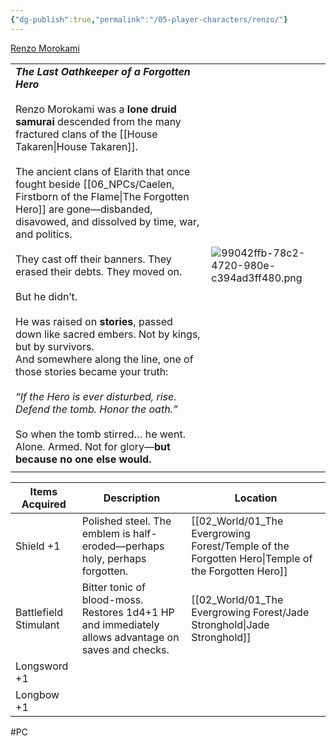 ```yaml
---
{"dg-publish":true,"permalink":"/05-player-characters/renzo/"}
---
```


[Renzo Morokami](https://www.dndbeyond.com/characters/149351187)


|                                                                                                                                                                                                                                                                                                                                                                                                                                                                                                                                                                                                                                                                                                                                                                                                                                                    |                                               |
| -------------------------------------------------------------------------------------------------------------------------------------------------------------------------------------------------------------------------------------------------------------------------------------------------------------------------------------------------------------------------------------------------------------------------------------------------------------------------------------------------------------------------------------------------------------------------------------------------------------------------------------------------------------------------------------------------------------------------------------------------------------------------------------------------------------------------------------------------- | --------------------------------------------- |
| ***The Last Oathkeeper of a Forgotten Hero***<br><br>Renzo Morokami was a **lone druid samurai** descended from the many fractured clans of the [[House Takaren\|House Takaren]]. <br><br>The ancient clans of Elarith that once fought beside [[06_NPCs/Caelen, Firstborn of the Flame\|The Forgotten Hero]] are gone—disbanded, disavowed, and dissolved by time, war, and politics.  <br><br>They cast off their banners. They erased their debts. They moved on.<br><br>But he didn’t.<br><br>He was raised on **stories**, passed down like sacred embers. Not by kings, but by survivors.  <br>And somewhere along the line, one of those stories became your truth:<br><br>_“If the Hero is ever disturbed, rise. Defend the tomb. Honor the oath.”_<br><br>So when the tomb stirred… he went.  <br>Alone. Armed. Not for glory—**but because no one else would.** | ![99042ffb-78c2-4720-980e-c394ad3ff480.png](/img/user/00_GM%20Tools/Media/99042ffb-78c2-4720-980e-c394ad3ff480.png) |
|                                                                                                                                                                                                                                                                                                                                                                                                                                                                                                                                                                                                                                                                                                                                                                                                                                                    |                                               |

| Items Acquired        | Description                                                                                         | Location                         |
| --------------------- | --------------------------------------------------------------------------------------------------- | -------------------------------- |
| Shield +1             | Polished steel. The emblem is half-eroded—perhaps holy, perhaps forgotten.                          | [[02_World/01_The Evergrowing Forest/Temple of the Forgotten Hero\|Temple of the Forgotten Hero]] |
| Battlefield Stimulant | Bitter tonic of blood-moss. Restores 1d4+1 HP and immediately allows advantage on saves and checks. | [[02_World/01_The Evergrowing Forest/Jade Stronghold\|Jade Stronghold]]              |
| Longsword +1          |                                                                                                     |                                  |
| Longbow +1            |                                                                                                     |                                  |


#PC